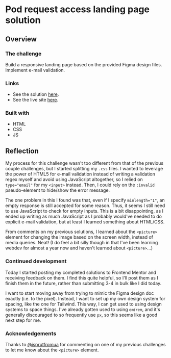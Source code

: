 # Pod request access landing page solution

## Overview

### The challenge

Build a responsive landing page based on the provided Figma design files. Implement e-mail validation.

### Links

- See the solution [here](https://www.frontendmentor.io/solutions/email-validation-using-html5-and-invalid-pseudoelement-ByPDdf0mq).
- See the live site [here](https://lyons-frontend-mentor.github.io/pod-request-access-landing-page/).

### Built with

- HTML
- CSS
- JS

## Reflection

My process for this challenge wasn't too different from that of the previous couple challenges, but I started splitting my `.css` files. I wanted to leverage the power of HTML5 for e-mail validation instead of writing a validation regex myself and avoid using JavaScript altogether, so I relied on `type="email"` for my `<input>` instead. Then, I could rely on the `:invalid` pseudo-element to hide/show the error message.

The one problem in this I found was that, even if I specify `minlength="1"`, an empty response is still accepted for some reason. Thus, it seems I still need to use JavaScript to check for empty inputs. This is a bit disappointing, as I ended up writing as much JavaScript as I probably would've needed to do explicit e-mail validation, but at least I learned something about HTML/CSS.

From comments on my previous solutions, I learned about the `<picture>` element for changing the image based on the screen width, instead of media queries. Neat! (I do feel a bit silly though in that I've been learning webdev for almost a year now and haven't learned about `<picture>`...) 

### Continued development

Today I started posting my completed solutions to Frontend Mentor and receiving feedback on them. I find this quite helpful, so I'll post them as I finish them in the future, rather than submitting 3-4 in bulk like I did today.

I want to start moving away from trying to mimic the Figma design doc exactly (i.e. to the pixel). Instead, I want to set up my own design system for spacing, like the one for Tailwind. This way, I can get used to using design systems to space things. I've already gotten used to using `em`/`rem`, and it's generally discouraged to so frequently use `px`, so this seems like a good next step for me.

### Acknowledgements

Thanks to [@isprutfromua](https://www.frontendmentor.io/profile/isprutfromua) for commenting on one of my previous challenges to let me know about the `<picture>` element.